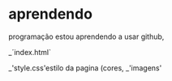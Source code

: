 # aprendendo
programação
estou aprendendo a usar github,

_´index.html`

_'style.css'estilo da pagina (cores,
_'imagens'
